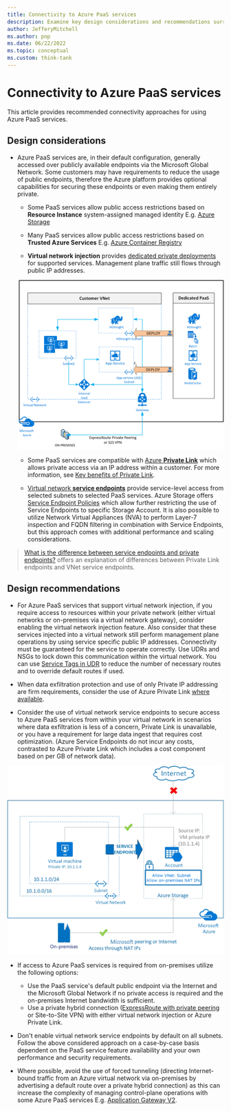 ```yaml
---
title: Connectivity to Azure PaaS services
description: Examine key design considerations and recommendations surrounding connectivity to Azure platform as a service technology.
author: JefferyMitchell
ms.author: pnp
ms.date: 06/22/2022
ms.topic: conceptual
ms.custom: think-tank
---
```


# Connectivity to Azure PaaS services

This article provides recommended connectivity approaches for using Azure PaaS services.

## Design considerations

- Azure PaaS services are, in their default configuration, generally accessed over publicly available endpoints via the Microsoft Global Network. Some customers may have requirements to reduce the usage of public endpoints, therefore the Azure platform provides optional capabilities for securing these endpoints or even making them entirely private.

  - Some PaaS services allow public access restrictions based on **Resource Instance** system-assigned managed identity E.g. [Azure Storage](/azure/storage/common/storage-network-security?tabs=azure-portal#grant-access-from-azure-resource-instances)

  - Many PaaS services allow public access restrictions based on **Trusted Azure Services** E.g. [Azure Container Registry](/azure/container-registry/allow-access-trusted-services#trusted-services)
  
  - **Virtual network injection** provides [dedicated private deployments](/azure/virtual-network/virtual-network-for-azure-services) for supported services. Management plane traffic still flows through public IP addresses.

  ![A diagram showing V Net injected service connectivity.](./media/deploy-service-into-vnet.png)

  - Some PaaS services are compatible with [Azure **Private Link**](/azure/private-link/private-endpoint-overview#private-link-resource) which allows private access via an IP address within a customer. For more information, see [Key benefits of Private Link](/azure/private-link/private-link-overview#key-benefits).

  - [Virtual network **service endpoints**](/azure/virtual-network/virtual-network-service-endpoints-overview) provide service-level access from selected subnets to selected PaaS services. Azure Storage offers [Service Endpoint Policies](/azure/virtual-network/virtual-network-service-endpoint-policies-overview) which allow further restricting the use of Service Endpoints to specific Storage Account. It is also possible to utilize Network Virtual Appliances (NVA) to perform Layer-7 inspection and FQDN filtering in combination with Service Endpoints, but this approach comes with additional performance and scaling considerations.

> [What is the difference between service endpoints and private endpoints?](/azure/private-link/private-link-faq#what-is-the-difference-between-service-endpoints-and-private-endpoints-) offers an explanation of differences between Private Link endpoints and VNet service endpoints.

## Design recommendations

- For Azure PaaS services that support virtual network injection, if you require access to resources within your private network (either virtual networks or on-premises via a virtual network gateway), consider enabling the virtual network injection feature. Also consider that these services injected into a virtual network still perform management plane operations by using service specific public IP addresses. Connectivity must be guaranteed for the service to operate correctly. Use UDRs and NSGs to lock down this communication within the virtual network. You can use [Service Tags in UDR](/azure/virtual-network/virtual-networks-udr-overview#service-tags-for-user-defined-routes) to reduce the number of necessary routes and to override default routes if used.

- When data exfiltration protection and use of only Private IP addressing are firm requirements, consider the use of Azure Private Link [where available](/azure/private-link/private-link-overview#availability).

- Consider the use of virtual network service endpoints to secure access to Azure PaaS services from within your virtual network in scenarios where data exfiltration is less of a concern, Private Link is unavailable, or you have a requirement for large data ingest that requires cost optimization. (Azure Service Endpoints do not incur any costs, contrasted to Azure Private Link which includes a cost component based on per GB of network data).

![A diagram showing service endpoint connectivity.](./media/vnet-service-endpoints-overview.png)

- If access to Azure PaaS services is required from on-premises utilize the following options:

  -  Use the PaaS service's default public endpoint via the Internet and the Microsoft Global Network if no private access is required and the on-premises Internet bandwidth is sufficient.
  -  Use a private hybrid connection ([ExpressRoute with private peering](/azure/expressroute/expressroute-circuit-peerings#privatepeering) or Site-to-Site VPN) with either virtual network injection or Azure Private Link.

- Don't enable virtual network service endpoints by default on all subnets. Follow the above considered approach on a case-by-case basis dependent on the PaaS service feature availability and your own performance and security requirements.

- Where possible, avoid the use of forced tunneling (directing Internet-bound traffic from an Azure virtual network via on-premises by advertising a default route over a private hybrid connection) as this can increase the complexity of managing control-plane operations with some Azure PaaS services E.g. [Application Gateway V2](/azure/application-gateway/configuration-infrastructure).
